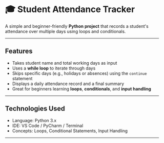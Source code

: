 # 🎓 Student Attendance Tracker

A simple and beginner-friendly **Python project** that records a student's attendance over multiple days using loops and conditionals.

---

##  Features

- Takes student name and total working days as input  
- Uses a **while loop** to iterate through days  
- Skips specific days (e.g., holidays or absences) using the `continue` statement  
- Displays a daily attendance record and a final summary  
- Great for beginners learning **loops**, **conditionals**, and **input handling**

---

## Technologies Used
- Language: Python 3.x
- IDE: VS Code / PyCharm / Terminal
- Concepts: Loops, Conditional Statements, Input Handling

---
